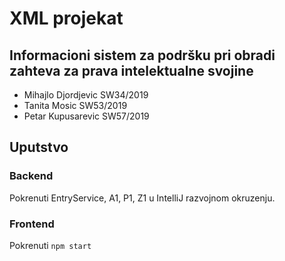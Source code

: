 # XML projekat
## Informacioni sistem za podršku pri obradi zahteva za prava intelektualne svojine

* Mihajlo Djordjevic SW34/2019
* Tanita Mosic SW53/2019
* Petar Kupusarevic SW57/2019


## Uputstvo

### Backend
Pokrenuti EntryService, A1, P1, Z1 u IntelliJ razvojnom okruzenju.

### Frontend
Pokrenuti 
`npm start`
